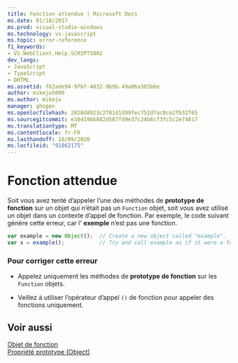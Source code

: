 ```yaml
---
title: Fonction attendue | Microsoft Docs
ms.date: 01/18/2017
ms.prod: visual-studio-windows
ms.technology: vs-javascript
ms.topic: error-reference
f1_keywords:
- VS.WebClient.Help.SCRIPT5002
dev_langs:
- JavaScript
- TypeScript
- DHTML
ms.assetid: f62ade94-9f6f-4832-9b9b-49a06a385bbe
author: mikejo5000
ms.author: mikejo
manager: ghogen
ms.openlocfilehash: 2028d8923c2f81d1d99fec752d7ac0ce2fb32f65
ms.sourcegitcommit: e38419bb842d587fd9e37c24b6cf3fc5c2e74817
ms.translationtype: MT
ms.contentlocale: fr-FR
ms.lasthandoff: 10/09/2020
ms.locfileid: "91862175"
---
```

# <a name="function-expected"></a>Fonction attendue
Soit vous avez tenté d’appeler l’une des méthodes de **prototype de fonction** sur un objet qui n’était pas un `Function` objet, soit vous avez utilisé un objet dans un contexte d’appel de fonction. Par exemple, le code suivant génère cette erreur, car l' **exemple** n’est pas une fonction.  
  
```JavaScript  
var example = new Object();  // Create a new object called "example".  
var x = example();           // Try and call example as if it were a function.  
```  
  
### <a name="to-correct-this-error"></a>Pour corriger cette erreur  
  
- Appelez uniquement les méthodes de **prototype de fonction** sur les `Function` objets.  
  
- Veillez à utiliser l’opérateur d’appel `()` de fonction pour appeler des fonctions uniquement.  
  
## <a name="see-also"></a>Voir aussi  
 [Objet de fonction](https://developer.mozilla.org/docs/Web/JavaScript/Reference/Global_Objects/Function)   
 [Propriété prototype (Object)](https://developer.mozilla.org/docs/Web/JavaScript/Reference/Global_Objects/Object)